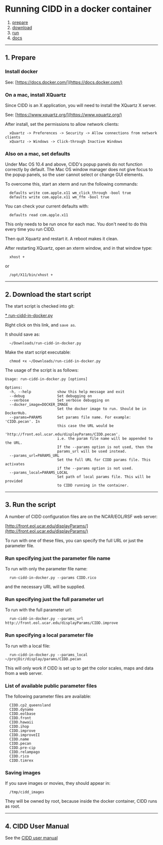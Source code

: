 # Running CIDD in a docker container

1. [prepare](#prepare)
2. [download](#download)
3. [run](#run)
4. [docs](#docs)
--------------

<a name="prepare"/>

## 1. Prepare

### Install docker

See: [https://docs.docker.com/](https://docs.docker.com/)

### On a mac, install XQuartz

Since CIDD is an X application, you will need to install the XQuartz X server.

See:  [https://www.xquartz.org/](https://www.xquartz.org/)

After install, set the permissions to allow network clients:
 
```
  xQuartz -> Preferences -> Security -> Allow connections from network clients
  xQuartz -> Windows -> Click-through Inactive Windows
 ```

### Also on a mac, set defaults

Under Mac OS 10.4 and above, CIDD's popup panels do not function correctly by default. The Mac OS window manager does not give focus to the popup panels, so the user cannot select or change GUI elements.

To overcome this, start an xterm and run the following commands:

```
  defaults write com.apple.x11 wm_click_through -bool true
  defaults write com.apple.x11 wm_ffm -bool true
```

You can check your current defaults with:

```
  defaults read com.apple.x11
```

This only needs to be run once for each mac. You don't need to do this every time you run CIDD.

Then quit Xquartz and restart it. A reboot makes it clean.

After restarting XQuartz, open an xterm window, and in that window type:

```
  xhost +
```

or

```
  /opt/X11/bin/xhost +
```

--------------

<a name="download"/>

## 2. Download the start script

The start script is checked into git:

[* run-cidd-in-docker.py](https://raw.githubusercontent.com/NCAR/lrose-displays/master/cidd/scripts/run-cidd-in-docker.py)

Right click on this link, and ```save as```.

It should save as:

```
  ~/Downloads/run-cidd-in-docker.py
```

Make the start script executable:

```
  chmod +x ~/Downloads/run-cidd-in-docker.py
```

The usage of the script is as follows:

```
Usage: run-cidd-in-docker.py [options]

Options:
  -h, --help            show this help message and exit
  --debug               Set debugging on
  --verbose             Set verbose debugging on
  --docker_image=DOCKER_IMAGE
                        Set the docker image to run. Should be in DockerHub.
  --params=PARAMS       Set params file name. For example: 'CIDD.pecan'. In
                        this case the URL would be
                        'http://front.eol.ucar.edu/displayParams/CIDD.pecan'.
                        i.e. the param file name will be appended to the URL.
                        If the --params option is not used, then the
                        params_url will be used instead.
  --params_url=PARAMS_URL
                        Set the full URL for CIDD params file. This activates
                        if the --params option is not used.
  --params_local=PARAMS_LOCAL
                        Set path of local params file. This will be provided
                        to CIDD running in the container.
```
--------------

<a name="run"/>

## 3. Run the script

A number of CIDD configuration files are on the NCAR/EOL/RSF web server:

[http://front.eol.ucar.edu/displayParams/](http://front.eol.ucar.edu/displayParams/)

To run with one of these files, you can specify the full URL or just the parameter file.

### Run specifying just the parameter file name

To run with only the parameter file name:

```
  run-cidd-in-docker.py --params CIDD.rico
```

and the necessary URL will be supplied.

### Run specifying just the full parameter url

To run with the full parameter url:

```
  run-cidd-in-docker.py --params_url http://front.eol.ucar.edu/displayParams/CIDD.improve
```

### Run specifying a local parameter file

To run with a local file:

```
  run-cidd-in-docker.py --params_local ~/projDir/display/params/CIDD.pecan
```

This will only work if CIDD is set up to get the color scales, maps and data from a web server.

### List of available public parameter files

The following parameter files are available:

```
  CIDD.cp2_queensland
  CIDD.dynamo
  CIDD.eolbase
  CIDD.front
  CIDD.hawaii
  CIDD.ihop
  CIDD.improve
  CIDD.improveII
  CIDD.name
  CIDD.pecan
  CIDD.pre-cip
  CIDD.relampago
  CIDD.rico
  CIDD.timrex
```

### Saving images

If you save images or movies, they should appear in:

```
  /tmp/cidd_images
```

They will be owned by root, because inside the docker container, CIDD runs as root.

<a name="docs"/>

--------------

## 4. CIDD User Manual

See the [CIDD user manual](https://ncar.github.io/lrose-docs/cidd/user_manual/CIDD_manual.html)


